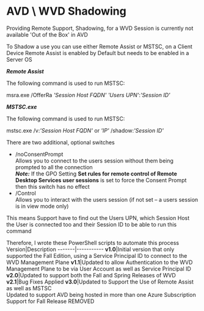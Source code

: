 # AVD \ WVD Shadowing

Providing Remote Support, Shadowing, for a WVD Session is currently not available 'Out of the Box' in AVD

To Shadow a use you can use either Remote Assist or MSTSC, on a Client Device Remote Assist is enabled by Default but needs to be enabled in a Server OS

_**Remote Assist**_

The following command is used to run MSTSC:

msra.exe /OfferRa _'Session Host FQDN'_ _'Users UPN'_:_'Session ID'_

_**MSTSC.exe**_

The following command is used to run MSTSC:

mstsc.exe /v:_'Session Host FQDN'_ or _'IP'_ /shadow:_'Session ID'_

There are two additional, optional switches
- /noConsentPrompt
  <br>Allows you to connect to the users session without them being prompted to all the connection
  <br>_**Note:**_ If the GPO Setting **Set rules for remote control of Remote Desktop Services user sessions** is set to force the Consent Prompt then this switch has no effect
- /Control
  <br>Allows you to interact with the users session (if not set – a users session is in view mode only)

This means Support have to find out the Users UPN, which Session Host the User is connected too and their Session ID to be able to run this command

Therefore, I wrote these PowerShell scripts to automate this process
Version|Description
-------|-----------
**v1.0**|Initial version that only supported the Fall Edition, using a Service Principal ID to connect to the WVD Management Plane
**v1.1**|Updated to allow Authentication to the WVD Management Plane to be via User Account as well as Service Principal ID
**v2.0**|Updated to support both the Fall and Spring Releases of WVD
**v2.1**|Bug Fixes Applied
**v3.0**|Updated to Support the Use of Remote Assist as well as MSTSC<br>Updated to support AVD being hosted in more than one Azure Subscription<br>Support for Fall Release REMOVED
